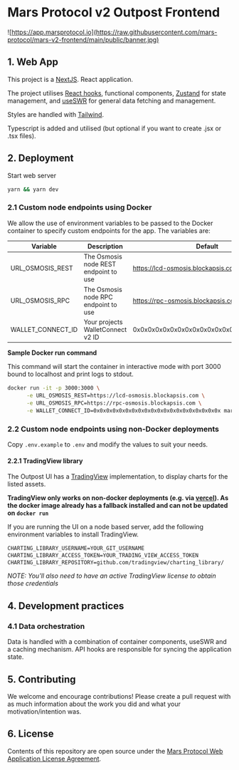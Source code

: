 # Mars Protocol v2 Outpost Frontend

![https://app.marsprotocol.io](https://raw.githubusercontent.com/mars-protocol/mars-v2-frontend/main/public/banner.jpg)

## 1. Web App

This project is a [NextJS](https://nextjs.org/). React application.

The project utilises [React hooks](https://reactjs.org/docs/hooks-intro.html), functional components, [Zustand](https://github.com/pmndrs/zustand) for state management, and [useSWR](https://swr.vercel.app/) for general data fetching and management.

Styles are handled with [Tailwind](https://tailwindcss.com/).

Typescript is added and utilised (but optional if you want to create .jsx or .tsx files).

## 2. Deployment

Start web server

```bash
yarn && yarn dev
```

### 2.1 Custom node endpoints using Docker

We allow the use of environment variables to be passed to the Docker container to specify custom endpoints for the app. The variables are:

| Variable          | Description                           | Default                                  |
| ----------------- | ------------------------------------- | ---------------------------------------- |
| URL_OSMOSIS_REST  | The Osmosis node REST endpoint to use | https://lcd-osmosis.blockapsis.com       |
| URL_OSMOSIS_RPC   | The Osmosis node RPC endpoint to use  | https://rpc-osmosis.blockapsis.com       |
| WALLET_CONNECT_ID | Your projects WalletConnect v2 ID     | 0x0x0x0x0x0x0x0x0x0x0x0x0x0x0x0x0x0x0x0x |

**Sample Docker run command**

This command will start the container in interactive mode with port 3000 bound to localhost and print logs to stdout.

```sh
docker run -it -p 3000:3000 \
      -e URL_OSMOSIS_REST=https://lcd-osmosis.blockapsis.com \
      -e URL_OSMOSIS_RPC=https://rpc-osmosis.blockapsis.com \
      -e WALLET_CONNECT_ID=0x0x0x0x0x0x0x0x0x0x0x0x0x0x0x0x0x0x0x0x marsprotocol/interface:latest
```

### 2.2 Custom node endpoints using non-Docker deployments

Copy `.env.example` to `.env` and modify the values to suit your needs.

#### 2.2.1 TradingView library

The Outpost UI has a [TradingView](https://www.tradingview.com/) implementation, to display charts for the listed assets.

**TradingView only works on non-docker deployments (e.g. via [vercel](https://vercel.com)). As the docker image already has a fallback installed and can not be updated on `docker run`**

If you are running the UI on a node based server, add the following environment variables to install TradingView.

```
CHARTING_LIBRARY_USERNAME=YOUR_GIT_USERNAME
CHARTING_LIBRARY_ACCESS_TOKEN=YOUR_TRADING_VIEW_ACCESS_TOKEN
CHARTING_LIBRARY_REPOSITORY=github.com/tradingview/charting_library/
```

_NOTE: You'll also need to have an active TradingView license to obtain those credentials_

## 4. Development practices

### 4.1 Data orchestration

Data is handled with a combination of container components, useSWR and a caching mechanism. API hooks are responsible for syncing the application state.

## 5. Contributing

We welcome and encourage contributions! Please create a pull request with as much information about the work you did and what your motivation/intention was.

## 6. License

Contents of this repository are open source under the [Mars Protocol Web Application License Agreement](./LICENSE).
